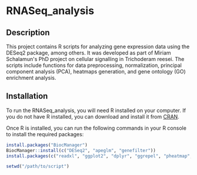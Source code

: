 # RNASeq_analysis
 
## Description
This project contains R scripts for analyzing gene expression data using the DESeq2 package, among others. It was developed as part of Miriam Schalamun's PhD project on cellular signalling in Trichoderam reesei. The scripts include functions for data preprocessing, normalization, principal component analysis (PCA), heatmaps generation, and gene ontology (GO) enrichment analysis.

## Installation

To run the RNASeq_analysis, you will need R installed on your computer. If you do not have R installed, you can download and install it from [CRAN](https://cran.r-project.org/).

Once R is installed, you can run the following commands in your R console to install the required packages:

```R
install.packages("BiocManager")
BiocManager::install(c("DESeq2", "apeglm", "genefilter"))
install.packages(c("readxl", "ggplot2", "dplyr", "ggrepel", "pheatmap", "RColorBrewer", "gplots", "tidyverse", "edgeR", "matrixStats", "xlsx", "dendextend", "topGO", "rrvgo"))

setwd("/path/to/script")
